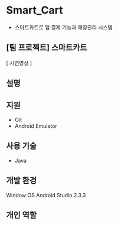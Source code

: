 # Smart_Cart
+ 스마트카트로 앱 결제 기능과 매장관리 시스템



## [팀 프로젝트] 스마트카트

[ 시연영상 ]



## 설명


## 지원
+ Git
+ Android Emulator

## 사용 기술
+ Java


## 개발 환경
Window OS
Android Studio 2.3.3

## 개인 역할

